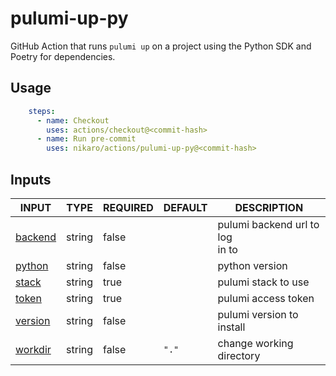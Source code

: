 # pulumi-up-py

GitHub Action that runs `pulumi up` on a project using the Python SDK and Poetry for dependencies.

## Usage

```yaml
    steps:
      - name: Checkout
        uses: actions/checkout@<commit-hash>
      - name: Run pre-commit
        uses: nikaro/actions/pulumi-up-py@<commit-hash>
```

## Inputs

<!-- AUTO-DOC-INPUT:START - Do not remove or modify this section -->

|                             INPUT                              |  TYPE  | REQUIRED |                  DEFAULT                   |             DESCRIPTION              |
|----------------------------------------------------------------|--------|----------|--------------------------------------------|--------------------------------------|
|     <a name="input_backend"></a>[backend](#input_backend)      | string |  false   |                                            | pulumi backend url to log <br>in to  |
|       <a name="input_python"></a>[python](#input_python)       | string |  false   |                                            |            python version            |
|        <a name="input_stack"></a>[stack](#input_stack)         | string |   true   |                                            |         pulumi stack to use          |
|        <a name="input_token"></a>[token](#input_token)         | string |   true   |                                            |         pulumi access token          |
|     <a name="input_version"></a>[version](#input_version)      | string |  false   |                                            |      pulumi version to install       |
|     <a name="input_workdir"></a>[workdir](#input_workdir)      | string |  false   |                   `"."`                    |       change working directory       |

<!-- AUTO-DOC-INPUT:END -->
